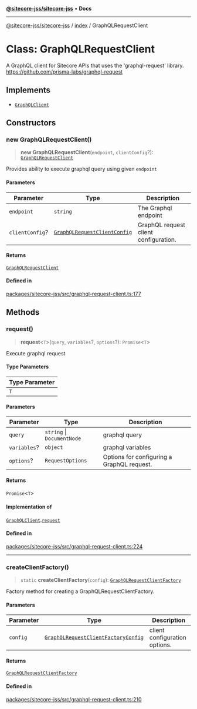 [**@sitecore-jss/sitecore-jss**](../../README.md) • **Docs**

***

[@sitecore-jss/sitecore-jss](../../README.md) / [index](../README.md) / GraphQLRequestClient

# Class: GraphQLRequestClient

A GraphQL client for Sitecore APIs that uses the 'graphql-request' library.
https://github.com/prisma-labs/graphql-request

## Implements

- [`GraphQLClient`](../interfaces/GraphQLClient.md)

## Constructors

### new GraphQLRequestClient()

> **new GraphQLRequestClient**(`endpoint`, `clientConfig`?): [`GraphQLRequestClient`](GraphQLRequestClient.md)

Provides ability to execute graphql query using given `endpoint`

#### Parameters

| Parameter | Type | Description |
| ------ | ------ | ------ |
| `endpoint` | `string` | The Graphql endpoint |
| `clientConfig`? | [`GraphQLRequestClientConfig`](../type-aliases/GraphQLRequestClientConfig.md) | GraphQL request client configuration. |

#### Returns

[`GraphQLRequestClient`](GraphQLRequestClient.md)

#### Defined in

[packages/sitecore-jss/src/graphql-request-client.ts:177](https://github.com/Sitecore/jss/blob/fe1d78ae02ea5d97f1dff80e45e93416079d4dc7/packages/sitecore-jss/src/graphql-request-client.ts#L177)

## Methods

### request()

> **request**\<`T`\>(`query`, `variables`?, `options`?): `Promise`\<`T`\>

Execute graphql request

#### Type Parameters

| Type Parameter |
| ------ |
| `T` |

#### Parameters

| Parameter | Type | Description |
| ------ | ------ | ------ |
| `query` | `string` \| `DocumentNode` | graphql query |
| `variables`? | `object` | graphql variables |
| `options`? | `RequestOptions` | Options for configuring a GraphQL request. |

#### Returns

`Promise`\<`T`\>

#### Implementation of

[`GraphQLClient`](../interfaces/GraphQLClient.md).[`request`](../interfaces/GraphQLClient.md#request)

#### Defined in

[packages/sitecore-jss/src/graphql-request-client.ts:224](https://github.com/Sitecore/jss/blob/fe1d78ae02ea5d97f1dff80e45e93416079d4dc7/packages/sitecore-jss/src/graphql-request-client.ts#L224)

***

### createClientFactory()

> `static` **createClientFactory**(`config`): [`GraphQLRequestClientFactory`](../type-aliases/GraphQLRequestClientFactory.md)

Factory method for creating a GraphQLRequestClientFactory.

#### Parameters

| Parameter | Type | Description |
| ------ | ------ | ------ |
| `config` | [`GraphQLRequestClientFactoryConfig`](../type-aliases/GraphQLRequestClientFactoryConfig.md) | client configuration options. |

#### Returns

[`GraphQLRequestClientFactory`](../type-aliases/GraphQLRequestClientFactory.md)

#### Defined in

[packages/sitecore-jss/src/graphql-request-client.ts:210](https://github.com/Sitecore/jss/blob/fe1d78ae02ea5d97f1dff80e45e93416079d4dc7/packages/sitecore-jss/src/graphql-request-client.ts#L210)
